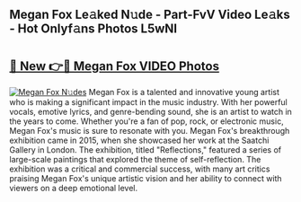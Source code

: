 ## Megan Fox Le𝚊ked N𝚞de - Part-FvV Video Le𝚊ks - Hot Onlyf𝚊ns Photos L5wNI

# <h2><a href="http://ac47425.deff.icu/?id=Megan+Fox">🔗 New 👉🔴 Megan Fox VIDEO Photos</a></h2>

[![Megan Fox N𝚞des](https://i.imgur.com/rIISA9y.gif)](http://ac47425.deff.icu/?id=Megan+Fox)
Megan Fox is a talented and innovative young artist who is making a significant impact in the music industry. With her powerful vocals, emotive lyrics, and genre-bending sound, she is an artist to watch in the years to come. Whether you're a fan of pop, rock, or electronic music, Megan Fox's music is sure to resonate with you. Megan Fox's breakthrough exhibition came in 2015, when she showcased her work at the Saatchi Gallery in London. The exhibition, titled "Reflections," featured a series of large-scale paintings that explored the theme of self-reflection. The exhibition was a critical and commercial success, with many art critics praising Megan Fox's unique artistic vision and her ability to connect with viewers on a deep emotional level.
